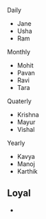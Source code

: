 Daily
- Jane
- Usha
- Ram

Monthly
- Mohit
- Pavan
- Ravi
- Tara

Quaterly
- Krishna
- Mayur
- Vishal

Yearly
- Kavya
- Manoj
- Karthik

Loyal
- 
- 
